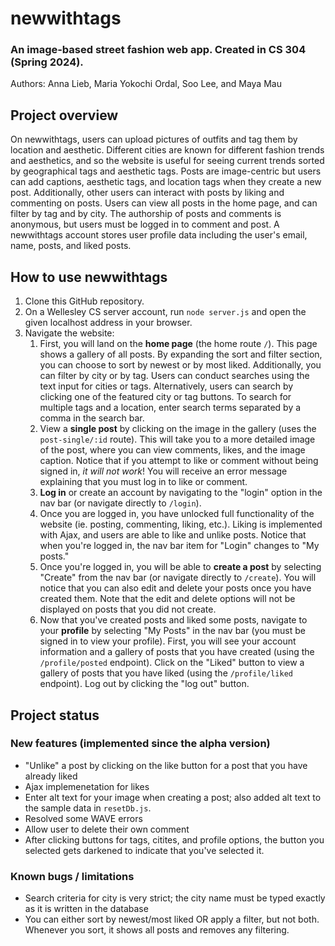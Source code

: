 # newwithtags
### An image-based street fashion web app. Created in CS 304 (Spring 2024). 
Authors: Anna Lieb, Maria Yokochi Ordal, Soo Lee, and Maya Mau

## Project overview
On newwithtags, users can upload pictures of outfits and tag them by location and aesthetic. Different cities are known for different fashion trends and aesthetics, and so the website is useful for seeing current trends sorted by geographical tags and aesthetic tags. Posts are image-centric but users can add captions, aesthetic tags, and location tags when they create a new post. Additionally, other users can interact with posts by liking and commenting on posts. Users can view all posts in the home page, and can filter by tag and by city. The authorship of posts and comments is anonymous, but users must be logged in to comment and post. A newwithtags account stores user profile data including the user's email, name, posts, and liked posts. 

## How to use newwithtags
1. Clone this GitHub repository. 
2. On a Wellesley CS server account, run `node server.js` and open the given localhost address in your browser. 
3. Navigate the website: 
	1. First, you will land on the **home page** (the home route `/`). This page shows a gallery of all posts. By expanding the sort and filter section, you can choose to sort by newest or by most liked. Additionally, you can filter by city or by tag. Users can conduct searches using the text input for cities or tags. Alternatively, users can search by clicking one of the featured city or tag buttons. To search for multiple tags and a location, enter search terms separated by a comma in the search bar.
	2. View a **single post** by clicking on the image in the gallery (uses the `post-single/:id` route). This will take you to a more detailed image of the post, where you can view comments, likes, and the image caption. Notice that if you attempt to like or comment without being signed in, *it will not work*! You will receive an error message explaining that you must log in to like or comment.
	3. **Log in** or create an account by navigating to the "login" option in the nav bar (or navigate directly to `/login`). 
	4. Once you are logged in, you have unlocked full functionality of the website (ie. posting, commenting, liking, etc.). Liking is implemented with Ajax, and users are able to like and unlike posts. Notice that when you're logged in, the nav bar item for "Login" changes to "My posts." 
	5. Once you're logged in, you will be able to **create a post** by selecting "Create" from the nav bar (or navigate directly to `/create`). You will notice that you can also edit and delete your posts once you have created them. Note that the edit and delete options will not be displayed on posts that you did not create. 
	6. Now that you've created posts and liked some posts, navigate to your **profile** by selecting "My Posts" in the nav bar (you must be signed in to view your profile). First, you will see your account information and a gallery of posts that you have created (using the `/profile/posted` endpoint). Click on the "Liked" button to view a gallery of posts that you have liked (using the `/profile/liked` endpoint). Log out by clicking the "log out" button.

## Project status

### New features (implemented since the alpha version)
* "Unlike" a post by clicking on the like button for a post that you have already liked
* Ajax implemenetation for likes
* Enter alt text for your image when creating a post; also added alt text to the sample data in `resetDb.js`. 
* Resolved some WAVE errors
* Allow user to delete their own comment
* After clicking buttons for tags, citites, and profile options, the button you selected gets darkened to indicate that you've selected it.

### Known bugs / limitations
* Search criteria for city is very strict; the city name must be typed exactly as it is written in the database
* You can either sort by newest/most liked OR apply a filter, but not both. Whenever you sort, it shows all posts and removes any filtering. 